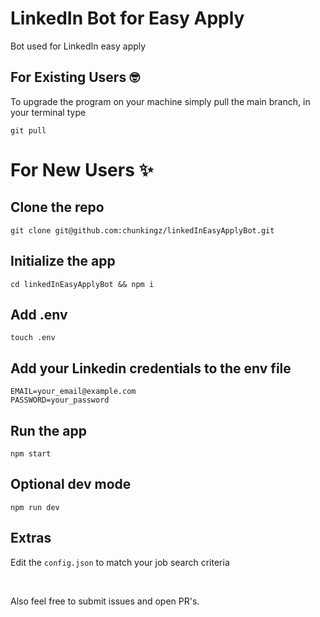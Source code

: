 # LinkedIn Bot for Easy Apply 

Bot used for LinkedIn easy apply


## For Existing Users 🤓
To upgrade the program on your machine simply pull the main branch, in your terminal type
```shell
git pull
```

# For New Users ✨

## Clone the repo
```shell
git clone git@github.com:chunkingz/linkedInEasyApplyBot.git
```

## Initialize the app
```shell
cd linkedInEasyApplyBot && npm i
```

## Add .env
```shell
touch .env
```

## Add your Linkedin credentials to the env file
```shell
EMAIL=your_email@example.com
PASSWORD=your_password
```

## Run the app
```shell
npm start
```

## Optional dev mode
```shell
npm run dev
```

## Extras
Edit the `config.json` to match your job search criteria

<br>

Also feel free to submit issues and open PR's.
